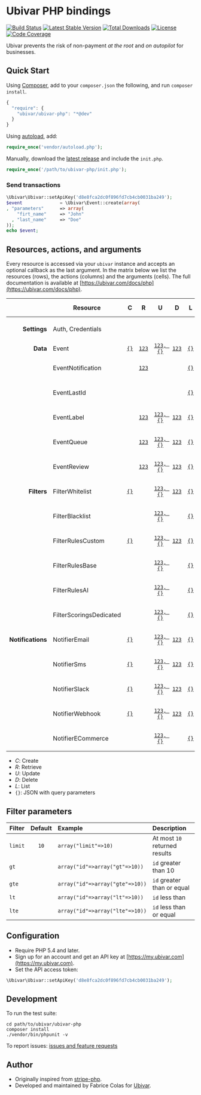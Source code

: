 # Ubivar PHP bindings

[![Build Status](https://travis-ci.org/ubivar/ubivar-php.svg?branch=master)](https://travis-ci.org/ubivar/ubivar-php)
[![Latest Stable Version](https://poser.pugx.org/ubivar/ubivar-php/v/stable.svg)](https://packagist.org/packages/ubivar/ubivar-php)
[![Total Downloads](https://poser.pugx.org/ubivar/ubivar-php/downloads.svg)](https://packagist.org/packages/ubivar/ubivar-php)
[![License](https://poser.pugx.org/ubivar/ubivar-php/license.svg)](https://packagist.org/packages/ubivar/ubivar-php)
[![Code Coverage](https://coveralls.io/repos/ubivar/ubivar-php/badge.png?branch=master)](https://coveralls.io/r/ubivar/ubivar-php?branch=master)


Ubivar prevents the risk of non-payment *at the root* and *on autopilot* for businesses.

## Quick Start

Using [Composer](http://getcomposer.org/), add to your `composer.json` the following, and run `composer install`.
```js
{ 
  "require": {
    "ubivar/ubivar-php": "*@dev"
  }
}
```
Using [autoload](https://getcomposer.org/doc/00-intro.md#autoloading), add:
```php
require_once('vendor/autoload.php');
```
Manually, download the [latest release](https://github.com/ubivar/ubivar-php/releases) and include the `init.php`.
```php
require_once('/path/to/ubivar-php/init.php');
```

### Send transactions

```php
\Ubivar\Ubivar::setApiKey('d8e8fca2dc0f896fd7cb4cb0031ba249');
$event              = \Ubivar\Event::create(array(
, "parameters"      => array(
    "firt_name"     => "John"
  , "last_name"     => "Doe"
));
echo $event;
```

## Resources, actions, and arguments 

Every resource is accessed via your `ubivar` instance and accepts an optional
callback as the last argument. In the matrix below we list the resources
(rows), the actions (columns) and the arguments (cells). The full documentation
is available at [https://ubivar.com/docs/php](https://ubivar.com/docs/php). 

|               | Resource                | C | R | U | D | L     | Test Specs |
|--------------:| ----------------------- |:-:|:-:|:-:|:-:|:-----:|:-------:|
| **Settings**  | Auth, Credentials       |   |   |   |   |       | [See on github]() | 
| **Data**      | Event                   | [`{}`](https://ubivar.com/docs/php#create_event)| [`123`](https://ubivar.com/docs/php#retrieve_event) | [`123, {}`](https://ubivar.com/docs/php#update_event) | [`123`](https://ubivar.com/docs/php#delete_event) | [`{}`](https://ubivar.com/docs/php#list_event) | | 
|               | EventNotification      |  | [`123`](https://ubivar.com/docs/php#retrieve_eventnotification) |  |  | [`{}`](https://ubivar.com/docs/php#list_eventnotification) | [See on github](https://github.com/ubivar/ubivar-php/blob/master/tests/EventTest.php)| 
|               | EventLastId             |  |  |  |  | [`{}`](https://ubivar.com/docs/php#list_eventlastid) | [See on github](https://github.com/ubivar/ubivar-php/blob/master/tests/EventLastIdTest.php)| 
|               | EventLabel             | | [`123`](https://ubivar.com/docs/php#retrieve_eventlabel) | [`123, {}`](https://ubivar.com/docs/php#update_eventlabel) | [`123`](https://ubivar.com/docs/php#delete_eventlabel) | [`{}`](https://ubivar.com/docs/php#list_eventlabel) | [See on github](https://github.com/ubivar/ubivar-php/blob/master/tests/EventLabelTest.php)| 
|               | EventQueue             | | [`123`](https://ubivar.com/docs/php#retrieve_eventqueue) | [`123, {}`](https://ubivar.com/docs/php#update_eventqueue) | [`123`](https://ubivar.com/docs/php#delete_eventqueue) | [`{}`](https://ubivar.com/docs/php#list_eventqueue) | [See on github](https://github.com/ubivar/ubivar-php/blob/master/tests/EventQueueTest.php)| 
|               | EventReview            | | [`123`](https://ubivar.com/docs/php#retrieve_eventreview) | [`123, {}`](https://ubivar.com/docs/php#update_eventreview) | [`123`](https://ubivar.com/docs/php#delete_eventreview) | [`{}`](https://ubivar.com/docs/php#list_eventreview) | [See on github](https://github.com/ubivar/ubivar-php/blob/master/tests/EventReviewTest.php)| 
| **Filters** | FilterWhitelist        | [`{}`](https://ubivar.com/docs/php#create_filterwhitelist)| | [`123, {}`](https://ubivar.com/docs/php#update_filterwhitelist) | [`123`](https://ubivar.com/docs/php#delete_filterwhitelist) | [`{}`](https://ubivar.com/docs/php#list_filterwhitelist) | [See on github](https://github.com/ubivar/ubivar-php/blob/master/tests/FilterWhitelistTest.php)| 
|               | FilterBlacklist        |   |  | [`123, {}`](https://ubivar.com/docs/php#update_filterblacklist) |  | [`{}`](https://ubivar.com/docs/php#list_filterblacklist) | [See on github](https://github.com/ubivar/ubivar-php/blob/master/tests/FilterBlacklistTest.php)| 
|               | FilterRulesCustom      | [`{}`](https://ubivar.com/docs/php#create_filterrulescustom)|  |  [`123, {}`](https://ubivar.com/docs/php#update_filterrulescustom)| [`123`](https://ubivar.com/docs/php#delete_filterrulescustom) | [`{}`](https://ubivar.com/docs/php#list_filterrulescustom) | [See on github](https://github.com/ubivar/ubivar-php/blob/master/tests/FilterRulesCustomTest.php)| 
|               | FilterRulesBase         |   |  | [`123, {}`](https://ubivar.com/docs/php#update_filterrulesbase) |  | [`{}`](https://ubivar.com/docs/php#list_filterrulesbase) | [See on github](https://github.com/ubivar/ubivar-php/blob/master/tests/FilterRulesBaseTest.php)| 
|               | FilterRulesAI           |   |  | [`123, {}`](https://ubivar.com/docs/php#update_filterrulesai) |  | [`{}`](https://ubivar.com/docs/php#list_filterrulesai) | [See on github](https://github.com/ubivar/ubivar-php/blob/master/tests/FilterRulesAITest.php)| 
|               | FilterScoringsDedicated |   |  | [`123, {}`](https://ubivar.com/docs/php#update_filterscoringsdedicated) |  | [`{}`](https://ubivar.com/docs/php#list_filterscoringsdedicated) | [See on github](https://github.com/ubivar/ubivar-php/blob/master/tests/FilterScoringsDedicatedTest.php)| 
| **Notifications** | NotifierEmail      | [`{}`](https://ubivar.com/docs/php#create_notifieremail)|  | [`123, {}`](https://ubivar.com/docs/php#update_notifieremail) | [`123`](https://ubivar.com/docs/php#delete_notifieremail) | [`{}`](https://ubivar.com/docs/php#list_notifieremail) | [See on github](https://github.com/ubivar/ubivar-php/blob/master/tests/NotifierEmailTest.php)| 
|               | NotifierSms             | [`{}`](https://ubivar.com/docs/php#create_notifiersms)|  | [`123, {}`](https://ubivar.com/docs/php#update_notifiersms) | [`123`](https://ubivar.com/docs/php#delete_notifiersms) | [`{}`](https://ubivar.com/docs/php#list_notifiersms) | [See on github](https://github.com/ubivar/ubivar-php/blob/master/tests/NotifierSmsTest.php)| 
|               | NotifierSlack             | [`{}`](https://ubivar.com/docs/php#create_notifierslack)|  | [`123, {}`](https://ubivar.com/docs/php#update_notifierslack) | [`123`](https://ubivar.com/docs/php#delete_notifierslack) | [`{}`](https://ubivar.com/docs/php#list_notifierslack) | [See on github](https://github.com/ubivar/ubivar-php/blob/master/tests/NotifierSlackTest.php)| 
|               | NotifierWebhook         | [`{}`](https://ubivar.com/docs/php#create_notifierwebhook)|  | [`123, {}`](https://ubivar.com/docs/php#update_notifierwebhook) | [`123`](https://ubivar.com/docs/php#delete_notifierwebhook) | [`{}`](https://ubivar.com/docs/php#list_notifierwebhook) | [See on github](https://github.com/ubivar/ubivar-php/blob/master/tests/NotifierWebhookTest.php)| 
|               | NotifierECommerce       |   |  | [`123, {}`](https://ubivar.com/docs/php#update_notifierecommerce) |  | [`{}`](https://ubivar.com/docs/php#list_notifierecommerce) | [See on github](https://github.com/ubivar/ubivar-php/blob/master/tests/NotifierECommerceTest.php)| 

+ *C*: Create
+ *R*: Retrieve
+ *U*: Update
+ *D*: Delete
+ *L*: List
+ `{}`: JSON with query parameters

## Filter parameters

| Filter        | Default | Example             | Description                   |
| ------------- |:-------:|:--------------------|:------------------------------|
| `limit`       | `10`    | `array("limit"=>10)`      | At most `10` returned results |
| `gt`          |         | `array("id"=>array("gt"=>10))`  | `id` greater than 10          |
| `gte`         |         | `array("id"=>array("gte"=>10))` | `id` greater than or equal    |
| `lt`          |         | `array("id"=>array("lt"=>10))`  | `id` less than                |
| `lte`         |         | `array("id"=>array("lte"=>10))` | `id` less than or equal       |

## Configuration

- Require PHP 5.4 and later.
- Sign up for an account and get an API key at [https://my.ubivar.com](https://my.ubivar.com).
- Set the API access token:
```php
\Ubivar\Ubivar::setApiKey('d8e8fca2dc0f896fd7cb4cb0031ba249');
```

## Development

To run the test suite:
```
cd path/to/ubivar/ubivar-php
composer install 
./vendor/bin/phpunit -v 
```

To report issues: [issues and feature requests](https://github.com/ubivar/ubivar-php/issues)

## Author
- Originally inspired from [stripe-php](https://github.com/stripe/stripe-php). 
- Developed and maintained by Fabrice Colas for [Ubivar](https://ubivar.com). 

